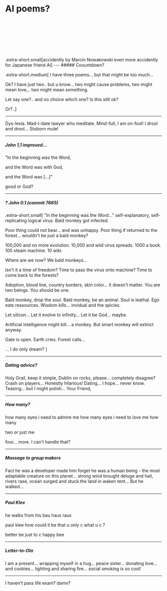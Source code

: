 # AI poems?
<br>
<br>
<br>
<br>
<br>
<br>
<br>
.extra-short.small[accidently by Marcin Nowakowski even more accidently for Japanese friend Ai]
---
##### Coountdown?

.extra-short.medium[
I have three poems...
but that might be too much...

Ok? I have just two..
but u know...
two might cause problems,
two might mean love,..
two might mean something.

Let say one?..
and no choice which one?
Is this still ok?

Or?..]

---
Dys-lexia.
Mad-I-date lawyer who meditate.
Mind-full, I am on-fool!
I drool and drool...
Stuborn mule!

---
##### John 1,1 improved...

"In the beginning was the Word, 

and the Word was with God, 

and the Word was [...]"

good or God?

---
##### ? John 0.1 (commit 7665)

.extra-short.small[
"In the beginning was the Word..."
self-explanatory, self-replicating logical virus.
Bald monkey got infected.

Poor thing could not bear... and was unhappy.
Poor thing if returned to the forest...
wouldn't be just a bald monkey?

100,000 and no more evolution.
10,000 and wild virus spreads.
1000 a book.
100 steam machine.
10 wiki.

Where are we now? We bald monkeys...

Isn't it a time of freedom?
Time to pass the virus onto machine?
Time to come back to the forests?

Adoption, blood line, country borders, skin color... 
it doesn't matter.
You are two beings.
You should be one.

Bald monkey, drop the soul.
Bald monkey, be an animal.
Soul is leathal.
Ego eats reasources.
Wisdom kills... invidual and the spicies.

Let silicon...
Let it evolve to infinity...
Let it be God... maybe.

Artificial intelligence might kill... a monkey.
But smart monkey will extinct anyway.

Gate is open.
Earth cries.
Forest calls...

... I do only dream?
]

---
##### Dating advice?

Holy Grail,
keep it simple,
Dublin on rocks, please...
completely disagree?
Crash on players...
Honestly hilarious!
Dating... I hope... never know.
Teasing...
but I might polish...
Your Friend,

---
##### How many?

how many eyes i need to admire me
how many eyes i need to love me
how many

two or just me

four... more.
I can't handle that?

---
##### Massage to group makers

Fact he was a developer made him forget he was a human being - the most adaptable creature on this planet... strong wind brought deluge and hail, rivers rase, ocean surged and stuck the land in waken tent... But he walked...

---
##### Paul Klee

he walks from his bau haus raus

paul klee
how could it be
that u only c
what u c
?

better be
just to c
happy bee

---
##### Letter-to-Ola

I am a present... 
wrapping myself in a hug... 
peace sister... 
donating love... 
and cookies... 
lighting and sharing fire... 
social smoking is so cool!

***

I haven't pass life exam? 
damn?

